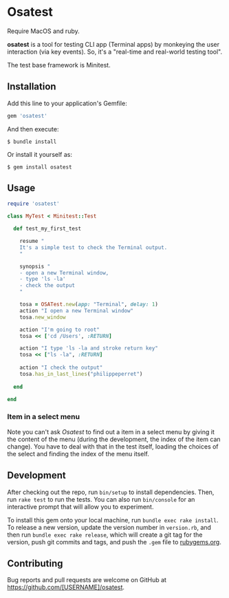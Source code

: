 # Osatest

Require MacOS and ruby. 

**osatest** is a tool for testing CLI app (Terminal apps) by monkeying the user interaction (via key events). So, it's a "real-time and real-world testing tool".

The test base framework is Minitest.

## Installation

Add this line to your application's Gemfile:

```ruby
gem 'osatest'
```

And then execute:

    $ bundle install

Or install it yourself as:

    $ gem install osatest

## Usage

~~~ruby
require 'osatest'

class MyTest < Minitest::Test

  def test_my_first_test

    resume "
    It's a simple test to check the Terminal output.
    "

    synopsis "
    - open a new Terminal window,
    - type 'ls -la'
    - check the output
    "

    tosa = OSATest.new(app: "Terminal", delay: 1)
    action "I open a new Terminal window"
    tosa.new_window

    action "I'm going to root"
    tosa << ['cd /Users', :RETURN]

    action "I type 'ls -la and stroke return key"
    tosa << ["ls -la", :RETURN]
    
    action "I check the output"
    tosa.has_in_last_lines("philippeperret")
  
  end

end
~~~

### Item in a select menu

Note you can't ask *Osatest* to find out a item in a select menu by giving it the content of the menu (during the development, the index of the item can change). You have to deal with that in the test itself, loading the choices of the select and finding the index of the menu itself.

## Development

After checking out the repo, run `bin/setup` to install dependencies. Then, run `rake test` to run the tests. You can also run `bin/console` for an interactive prompt that will allow you to experiment.

To install this gem onto your local machine, run `bundle exec rake install`. To release a new version, update the version number in `version.rb`, and then run `bundle exec rake release`, which will create a git tag for the version, push git commits and tags, and push the `.gem` file to [rubygems.org](https://rubygems.org).

## Contributing

Bug reports and pull requests are welcome on GitHub at https://github.com/[USERNAME]/osatest.

